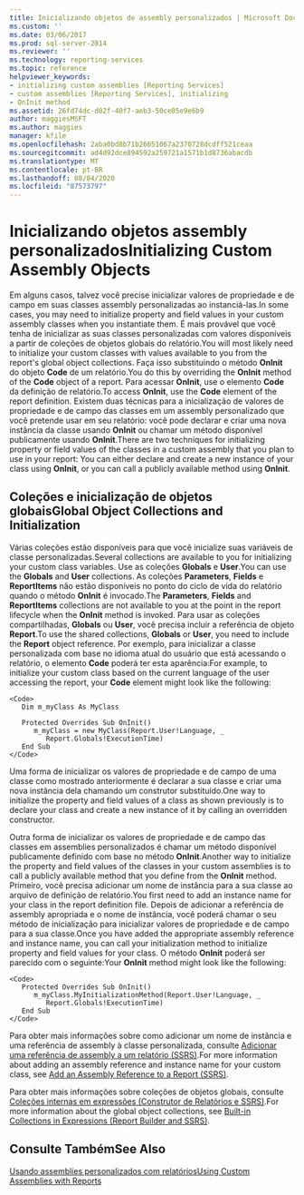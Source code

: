 ```yaml
---
title: Inicializando objetos de assembly personalizados | Microsoft Docs
ms.custom: ''
ms.date: 03/06/2017
ms.prod: sql-server-2014
ms.reviewer: ''
ms.technology: reporting-services
ms.topic: reference
helpviewer_keywords:
- initializing custom assemblies [Reporting Services]
- custom assemblies [Reporting Services], initializing
- OnInit method
ms.assetid: 26fd74dc-d02f-40f7-aeb3-50ce05e9e6b9
author: maggiesMSFT
ms.author: maggies
manager: kfile
ms.openlocfilehash: 2aba0bd8b71b26651067a2370728dcdff521ceaa
ms.sourcegitcommit: ad4d92dce894592a259721a1571b1d8736abacdb
ms.translationtype: MT
ms.contentlocale: pt-BR
ms.lasthandoff: 08/04/2020
ms.locfileid: "87573797"
---
```

# <a name="initializing-custom-assembly-objects"></a><span data-ttu-id="98242-102">Inicializando objetos assembly personalizados</span><span class="sxs-lookup"><span data-stu-id="98242-102">Initializing Custom Assembly Objects</span></span>
  <span data-ttu-id="98242-103">Em alguns casos, talvez você precise inicializar valores de propriedade e de campo em suas classes assembly personalizadas ao instanciá-las.</span><span class="sxs-lookup"><span data-stu-id="98242-103">In some cases, you may need to initialize property and field values in your custom assembly classes when you instantiate them.</span></span> <span data-ttu-id="98242-104">É mais provável que você tenha de inicializar as suas classes personalizadas com valores disponíveis a partir de coleções de objetos globais do relatório.</span><span class="sxs-lookup"><span data-stu-id="98242-104">You will most likely need to initialize your custom classes with values available to you from the report's global object collections.</span></span> <span data-ttu-id="98242-105">Faça isso substituindo o método **OnInit** do objeto **Code** de um relatório.</span><span class="sxs-lookup"><span data-stu-id="98242-105">You do this by overriding the **OnInit** method of the **Code** object of a report.</span></span> <span data-ttu-id="98242-106">Para acessar **OnInit**, use o elemento **Code** da definição de relatório.</span><span class="sxs-lookup"><span data-stu-id="98242-106">To access **OnInit**, use the **Code** element of the report definition.</span></span> <span data-ttu-id="98242-107">Existem duas técnicas para a inicialização de valores de propriedade e de campo das classes em um assembly personalizado que você pretende usar em seu relatório: você pode declarar e criar uma nova instância da classe usando **OnInit** ou chamar um método disponível publicamente usando **OnInit**.</span><span class="sxs-lookup"><span data-stu-id="98242-107">There are two techniques for initializing property or field values of the classes in a custom assembly that you plan to use in your report: You can either declare and create a new instance of your class using **OnInit**, or you can call a publicly available method using **OnInit**.</span></span>  
  
## <a name="global-object-collections-and-initialization"></a><span data-ttu-id="98242-108">Coleções e inicialização de objetos globais</span><span class="sxs-lookup"><span data-stu-id="98242-108">Global Object Collections and Initialization</span></span>  
 <span data-ttu-id="98242-109">Várias coleções estão disponíveis para que você inicialize suas variáveis de classe personalizadas.</span><span class="sxs-lookup"><span data-stu-id="98242-109">Several collections are available to you for initializing your custom class variables.</span></span> <span data-ttu-id="98242-110">Use as coleções **Globals** e **User**.</span><span class="sxs-lookup"><span data-stu-id="98242-110">You can use the **Globals** and **User** collections.</span></span> <span data-ttu-id="98242-111">As coleções **Parameters**, **Fields** e **ReportItems** não estão disponíveis no ponto do ciclo de vida do relatório quando o método **OnInit** é invocado.</span><span class="sxs-lookup"><span data-stu-id="98242-111">The **Parameters**, **Fields** and **ReportItems** collections are not available to you at the point in the report lifecycle when the **OnInit** method is invoked.</span></span> <span data-ttu-id="98242-112">Para usar as coleções compartilhadas, **Globals** ou **User**, você precisa incluir a referência de objeto **Report**.</span><span class="sxs-lookup"><span data-stu-id="98242-112">To use the shared collections, **Globals** or **User**, you need to include the **Report** object reference.</span></span> <span data-ttu-id="98242-113">Por exemplo, para inicializar a classe personalizada com base no idioma atual do usuário que está acessando o relatório, o elemento **Code** poderá ter esta aparência:</span><span class="sxs-lookup"><span data-stu-id="98242-113">For example, to initialize your custom class based on the current language of the user accessing the report, your **Code** element might look like the following:</span></span>  
  
```  
<Code>  
   Dim m_myClass As MyClass  
  
   Protected Overrides Sub OnInit()  
      m_myClass = new MyClass(Report.User!Language, _  
         Report.Globals!ExecutionTime)  
   End Sub  
</Code>  
```  
  
 <span data-ttu-id="98242-114">Uma forma de inicializar os valores de propriedade e de campo de uma classe como mostrado anteriormente é declarar a sua classe e criar uma nova instância dela chamando um construtor substituído.</span><span class="sxs-lookup"><span data-stu-id="98242-114">One way to initialize the property and field values of a class as shown previously is to declare your class and create a new instance of it by calling an overridden constructor.</span></span>  
  
 <span data-ttu-id="98242-115">Outra forma de inicializar os valores de propriedade e de campo das classes em assemblies personalizados é chamar um método disponível publicamente definido com base no método **OnInit**.</span><span class="sxs-lookup"><span data-stu-id="98242-115">Another way to initialize the property and field values of the classes in your custom assemblies is to call a publicly available method that you define from the **OnInit** method.</span></span> <span data-ttu-id="98242-116">Primeiro, você precisa adicionar um nome de instância para a sua classe ao arquivo de definição de relatório.</span><span class="sxs-lookup"><span data-stu-id="98242-116">You first need to add an instance name for your class in the report definition file.</span></span> <span data-ttu-id="98242-117">Depois de adicionar a referência de assembly apropriada e o nome de instância, você poderá chamar o seu método de inicialização para inicializar valores de propriedade e de campo para a sua classe.</span><span class="sxs-lookup"><span data-stu-id="98242-117">Once you have added the appropriate assembly reference and instance name, you can call your initialization method to initialize property and field values for your class.</span></span> <span data-ttu-id="98242-118">O método **OnInit** poderá ser parecido com o seguinte:</span><span class="sxs-lookup"><span data-stu-id="98242-118">Your **OnInit** method might look like the following:</span></span>  
  
```  
<Code>  
   Protected Overrides Sub OnInit()  
      m_myClass.MyInitializationMethod(Report.User!Language, _  
         Report.Globals!ExecutionTime)  
   End Sub  
</Code>  
```  
  
 <span data-ttu-id="98242-119">Para obter mais informações sobre como adicionar um nome de instância e uma referência de assembly à classe personalizada, consulte [Adicionar uma referência de assembly a um relatório &#40;SSRS&#41;](../report-design/add-an-assembly-reference-to-a-report-ssrs.md).</span><span class="sxs-lookup"><span data-stu-id="98242-119">For more information about adding an assembly reference and instance name for your custom class, see [Add an Assembly Reference to a Report &#40;SSRS&#41;](../report-design/add-an-assembly-reference-to-a-report-ssrs.md).</span></span>  
  
 <span data-ttu-id="98242-120">Para obter mais informações sobre coleções de objetos globais, consulte [Coleções internas em expressões &#40;Construtor de Relatórios e SSRS&#41;](../report-design/built-in-collections-in-expressions-report-builder.md).</span><span class="sxs-lookup"><span data-stu-id="98242-120">For more information about the global object collections, see [Built-in Collections in Expressions &#40;Report Builder and SSRS&#41;](../report-design/built-in-collections-in-expressions-report-builder.md).</span></span>  
  
## <a name="see-also"></a><span data-ttu-id="98242-121">Consulte Também</span><span class="sxs-lookup"><span data-stu-id="98242-121">See Also</span></span>  
 [<span data-ttu-id="98242-122">Usando assemblies personalizados com relatórios</span><span class="sxs-lookup"><span data-stu-id="98242-122">Using Custom Assemblies with Reports</span></span>](using-custom-assemblies-with-reports.md)  
  
  
